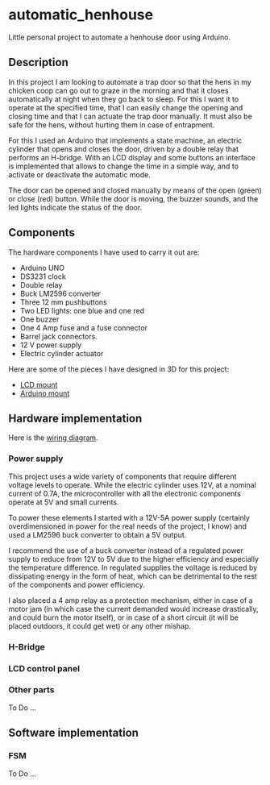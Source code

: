 # automatic_henhouse
Little personal project to automate a henhouse door using Arduino.


## Description

In this project I am looking to automate a trap door so that the hens in my chicken coop can go out to graze in the morning and that it closes automatically at night when they go back to sleep.
For this I want it to operate at the specified time, that I can easily change the opening and closing time and that I can actuate the trap door manually. It must also be safe for the hens, without hurting them in case of entrapment.

For this I used an Arduino that implements a state machine, an electric cylinder that opens and closes the door, driven by a double relay that performs an H-bridge. With an LCD display and some buttons an interface is implemented that allows to change the time in a simple way, and to activate or deactivate the automatic mode.

The door can be opened and closed manually by means of the open (green) or close (red) button. While the door is moving, the buzzer sounds, and the led lights indicate the status of the door.

## Components 

The hardware components I have used to carry it out are:

- Arduino UNO
- DS3231 clock
- Double relay
- Buck LM2596 converter
- Three 12 mm pushbuttons
- Two LED lights: one blue and one red
- One buzzer
- One 4 Amp fuse and a fuse connector
- Barrel jack connectors.
- 12 V power supply
- Electric cylinder actuator

Here are some of the pieces I have designed in 3D for this project:
- [LCD mount](https://www.thingiverse.com/thing:6580499)
- [Arduino mount](https://www.thingiverse.com/thing:6578697)

## Hardware implementation

Here is the [wiring diagram](images/automatic_henhouse_schematic.pdf).


### Power supply 

This project uses a wide variety of components that require different voltage levels to operate. While the electric cylinder uses 12V, at a nominal current of 0.7A, the microcontroller with all the electronic components operate at 5V and small currents.

To power these elements I started with a 12V-5A power supply (certainly overdimensioned in power for the real needs of the project, I know) and used a LM2596 buck converter to obtain a 5V output.

I recommend the use of a buck converter instead of a regulated power supply to reduce from 12V to 5V due to the higher efficiency and especially the temperature difference. In regulated supplies the voltage is reduced by dissipating energy in the form of heat, which can be detrimental to the rest of the components and power efficiency.

I also placed a 4 amp relay as a protection mechanism, either in case of a motor jam (in which case the current demanded would increase drastically, and could burn the motor itself), or in case of a short circuit (it will be placed outdoors, it could get wet) or any other mishap.

### H-Bridge 

### LCD control panel

### Other parts

To Do ...


## Software implementation 

### FSM

To Do ...
